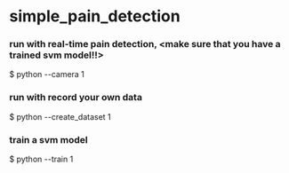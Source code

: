 # simple_pain_detection

### run with real-time pain detection, <make sure that you have a trained svm model!!>  

$ python --camera 1

### run with record your own data  

$ python --create_dataset 1

### train a svm model  

$ python --train 1
